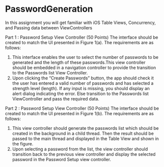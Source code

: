 # PasswordGeneration
In this assignment you will get familiar with iOS Table Views, Concurrency, and Passing
data between ViewControllers

Part 1 : Password Setup View Controller (50 Points)
The interface should be created to match the UI presented in Figure 1(a). The
requirements are as follows: 
1. This interface enables the user to select the number of passwords to be generated
and the length of these passwords.This view controller should be embedded in a
navigation controller to provide the transition to the Passwords list View Controller.
2. Upon clicking the “Create Passwords” button, the app should check it the user has
entered a valid number of passwords and has selected a strength level (length). If
any input is missing, you should display an alert dialog indicating the error. Else
transition to the Passwords list ViewController and pass the required data.

Part 2 : Password Setup View Controller (50 Points)
The interface should be created to match the UI presented in Figure 1(b). The
requirements are as follows:
1. This view controller should generate the passwords list which should be created in
the background in a child thread. Then the result should be passed to the main thread
and displayed in the Table View and shown in the figure.
2. Upon selecting a password from the list, the view controller should transition back to
the previous view controller and display the selected password in the Password
Setup view controller.
